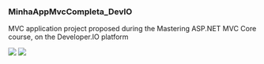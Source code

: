 ### MinhaAppMvcCompleta_DevIO

MVC application project proposed during the Mastering ASP.NET MVC Core course, on the Developer.IO platform

<a href=""><img src="https://img.shields.io/badge/.NET-512BD4?style=for-the-badge&logo=dotnet&logoColor=white" target="_blank"></a>
<a href=""><img src="https://img.shields.io/badge/C%23-239120?style=for-the-badge&logo=c-sharp&logoColor=white" target="_blank"></a>
